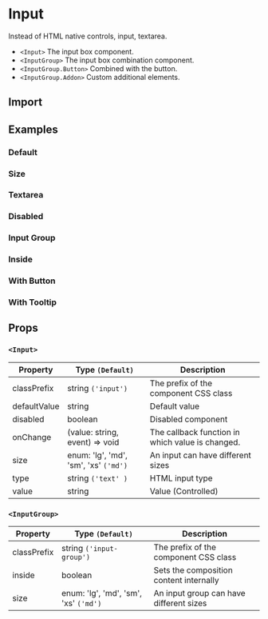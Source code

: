 # Input

Instead of HTML native controls, input, textarea.

- `<Input>` The input box component.
- `<InputGroup>` The input box combination component.
- `<InputGroup.Button>` Combined with the button.
- `<InputGroup.Addon>` Custom additional elements.

## Import

<!--{include:(components/input/fragments/import.md)}-->

## Examples

### Default

<!--{include:`basic.md`}-->

### Size

<!--{include:`size.md`}-->

### Textarea

<!--{include:`textarea.md`}-->

### Disabled

<!--{include:`disabled.md`}-->

### Input Group

<!--{include:`input-group.md`}-->

### Inside

<!--{include:`input-group-inside.md`}-->

### With Button

<!--{include:`input-group-button.md`}-->

### With Tooltip

<!--{include:`tooltip.md`}-->

## Props

### `<Input>`

| Property     | Type `(Default)`                      | Description                                      |
| ------------ | ------------------------------------- | ------------------------------------------------ |
| classPrefix  | string `('input')`                    | The prefix of the component CSS class            |
| defaultValue | string                                | Default value                                    |
| disabled     | boolean                               | Disabled component                               |
| onChange     | (value: string, event) => void        | The callback function in which value is changed. |
| size         | enum: 'lg', 'md', 'sm', 'xs' `('md')` | An input can have different sizes                |
| type         | string `('text' )`                    | HTML input type                                  |
| value        | string                                | Value (Controlled)                               |

### `<InputGroup>`

| Property    | Type `(Default)`                      | Description                             |
| ----------- | ------------------------------------- | --------------------------------------- |
| classPrefix | string `('input-group')`              | The prefix of the component CSS class   |
| inside      | boolean                               | Sets the composition content internally |
| size        | enum: 'lg', 'md', 'sm', 'xs' `('md')` | An input group can have different sizes |
